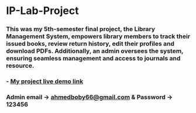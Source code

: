 # IP-Lab-Project

### This was my 5th-semester final project, the Library Management System, empowers library members to track their issued books, review return history, edit their profiles and download PDFs. Additionally, an admin oversees the system, ensuring seamless management and access to journals and resource.

### - [My project live demo link](http://library99.epizy.com) 


### Admin email -> ahmedboby66@gmail.com & Password -> 123456 
